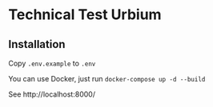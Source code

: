 # Technical Test Urbium



## Installation

Copy `.env.example` to `.env`

You can use Docker, just run `docker-compose up -d --build` 

See http://localhost:8000/
